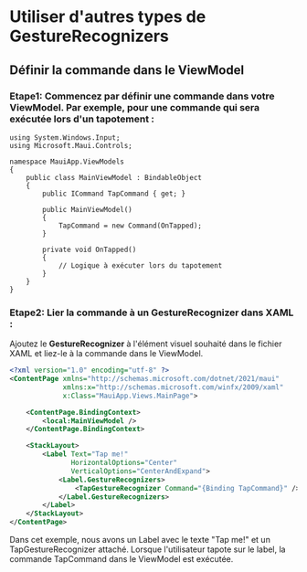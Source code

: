 # Utiliser d'autres types de GestureRecognizers

## Définir la commande dans le ViewModel 

### Etape1: Commencez par définir une commande dans votre ViewModel. Par exemple, pour une commande qui sera exécutée lors d'un tapotement :

``` CSharp
using System.Windows.Input;
using Microsoft.Maui.Controls;

namespace MauiApp.ViewModels
{
    public class MainViewModel : BindableObject
    {
        public ICommand TapCommand { get; }

        public MainViewModel()
        {
            TapCommand = new Command(OnTapped);
        }

        private void OnTapped()
        {
            // Logique à exécuter lors du tapotement
        }
    }
}

```
### Etape2: Lier la commande à un GestureRecognizer dans XAML :

Ajoutez le **GestureRecognizer** à l'élément visuel souhaité dans le fichier XAML et liez-le à la commande dans le ViewModel.

``` XML
<?xml version="1.0" encoding="utf-8" ?>
<ContentPage xmlns="http://schemas.microsoft.com/dotnet/2021/maui"
             xmlns:x="http://schemas.microsoft.com/winfx/2009/xaml"
             x:Class="MauiApp.Views.MainPage">

    <ContentPage.BindingContext>
        <local:MainViewModel />
    </ContentPage.BindingContext>

    <StackLayout>
        <Label Text="Tap me!"
               HorizontalOptions="Center"
               VerticalOptions="CenterAndExpand">
            <Label.GestureRecognizers>
                <TapGestureRecognizer Command="{Binding TapCommand}" />
            </Label.GestureRecognizers>
        </Label>
    </StackLayout>
</ContentPage>

```
Dans cet exemple, nous avons un Label avec le texte "Tap me!" et un TapGestureRecognizer attaché. Lorsque l'utilisateur tapote sur le label, la commande TapCommand dans le ViewModel est exécutée.




